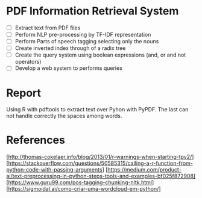 
# PDF Information Retrieval System

- [ ] Extract text from PDF files
- [ ] Perform NLP pre-processing by TF-IDF representation
- [ ] Perform Parts of speech tagging selecting only the nouns
- [ ] Create inverted index through of a radix tree
- [ ] Create the query system using boolean expressions (and, or and not operators)
- [ ] Develop a web system to performs queries

# Report

Using R with pdftools to extract text over Pyhon with PyPDF. The last can not handle correctly the spaces among words.

# References

[http://thomas-cokelaer.info/blog/2013/01/r-warnings-when-starting-tpy2/]
[https://stackoverflow.com/questions/50585315/calling-a-r-function-from-python-code-with-passing-arguments]
[https://medium.com/product-ai/text-preprocessing-in-python-steps-tools-and-examples-bf025f872908]
[https://www.guru99.com/pos-tagging-chunking-nltk.html]
[https://sigmoidal.ai/como-criar-uma-wordcloud-em-python/]
